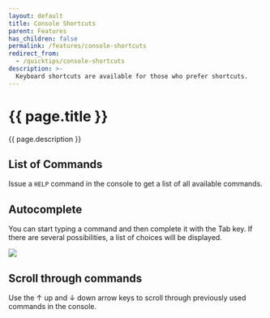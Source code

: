```yaml
---
layout: default
title: Console Shortcuts
parent: Features
has_children: false
permalink: /features/console-shortcuts
redirect_from:
  - /quicktips/console-shortcuts
description: >-
  Keyboard shortcuts are available for those who prefer shortcuts.
---
```


# {{ page.title }}
{{ page.description }}

## List of Commands

Issue a `HELP` command in the console to get a list of all available commands.

## Autocomplete

You can start typing a command and then complete it with the Tab key. If there are several possibilities, a list of choices will be displayed.

![](/assets/img/quicktips/console-shortcuts/tab_complete.gif)

## Scroll through commands

Use the &uarr; up and &darr; down  arrow keys to scroll through previously used commands in the console.